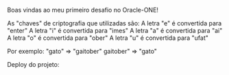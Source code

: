 Boas vindas ao meu primeiro desafio no Oracle-ONE!

As "chaves" de criptografia que utilizadas são:
A letra "e" é convertida para "enter"
A letra "i" é convertida para "imes"
A letra "a" é convertida para "ai"
A letra "o" é convertida para "ober"
A letra "u" é convertida para "ufat"

Por exemplo: "gato" => "gaitober" gaitober" => "gato"

Deploy do projeto: 